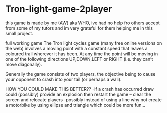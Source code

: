 # Tron-light-game-2player

this game is made by me (AW) aka WHO, ive had no help fro others accept from some of my tutors and im very
grateful for them helping me in this small project.

full working game 
The Tron light cycles game (many free online versions on the web) involves a moving point with a constant 
speed that leaves a coloured trail wherever it has been.  At any time the point will be moving in one of the 
following directions UP,DOWN,LEFT or RIGHT (i.e. they can’t move diagonally).

Generally the game consists of two players, the objective being to cause your opponent to crash into your tail 
(or perhaps a wall).



HOW YOU COULD MAKE THIS BETTER??
-If a crash has occurred draw could (possibly) provide an explosion then 
restart the game – clear the screen and relocate players
-possibly instead of using a line why not create a motorbike by using ellipse and triangle
which could be more fun...
